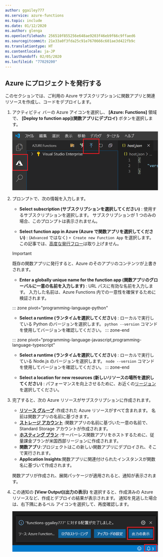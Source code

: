 ```yaml
---
author: ggailey777
ms.service: azure-functions
ms.topic: include
ms.date: 01/12/2020
ms.author: glenga
ms.openlocfilehash: 256510f855256e648ae9203f46eb9f66c9ffaed6
ms.sourcegitcommit: 21e33a0f3fda25c91e7670666c601ae3d422fb9c
ms.translationtype: HT
ms.contentlocale: ja-JP
ms.lasthandoff: 02/05/2020
ms.locfileid: "77029200"
---
```

## <a name="publish-the-project-to-azure"></a>Azure にプロジェクトを発行する

このセクションでは、ご利用の Azure サブスクリプションに関数アプリと関連リソースを作成し、コードをデプロイします。 

1. アクティビティ バーの Azure アイコンを選択し、 **[Azure: Functions]** 領域で、 **[Deploy to function app]\(関数アプリにデプロイ\)** ボタンを選択します。

    ![プロジェクトを Azure に発行する](media/functions-publish-project-vscode/function-app-publish-project.png)

1. プロンプトで、次の情報を入力します。

    + **Select subscription (サブスクリプションを選択してください)** : 使用するサブスクリプションを選択します。 サブスクリプションが 1 つのみの場合、このプロンプトは表示されません。

    + **Select function app in Azure (Azure で関数アプリを選択してください)** : (`Advanced` ではなく) `+ Create new Function App` を選択します。 この記事では、[高度な発行フロー](../articles/azure-functions/functions-develop-vs-code.md#enable-publishing-with-advanced-create-options)は取り上げません。 
    
    >[!IMPORTANT]
    > 既存の関数アプリに発行すると、Azure のそのアプリのコンテンツが上書きされます。 
    
    + **Enter a globally unique name for the function app (関数アプリのグローバルに一意の名前を入力します)** : URL パスに有効な名前を入力します。 入力した名前は、Azure Functions 内での一意性を確保するために検証されます。 
    
    ::: zone pivot="programming-language-python"
    + **Select a runtime (ランタイムを選択してください)** : ローカルで実行している Python のバージョンを選択します。 `python --version` コマンドを使用してバージョンを確認してください。
    ::: zone-end

    ::: zone pivot="programming-language-javascript,programming-language-typescript"
    + **Select a runtime (ランタイムを選択してください)** : ローカルで実行している Node.js のバージョンを選択します。 `node --version` コマンドを使用してバージョンを確認してください。
    ::: zone-end

    + **Select a location for new resources (新しいリソースの場所を選択してください)** : パフォーマンスを向上させるために、お近くの[リージョン](https://azure.microsoft.com/regions/)を選択してください。 
    
1.  完了すると、次の Azure リソースがサブスクリプションに作成されます。

    + **[リソース グループ](../articles/azure-resource-manager/management/overview.md)** :作成された Azure リソースがすべて含まれます。 名前は関数アプリの名前に基づきます。
    + **[ストレージ アカウント](../articles//storage/common/storage-introduction.md#types-of-storage-accounts)** :関数アプリの名前に基づいた一意の名前で、Standard Storage アカウントが作成されます。
    + **[ホスティング プラン](../articles/azure-functions/functions-scale.md)** :サーバーレス関数アプリをホストするために、従量課金プランが米国西部リージョンに作成されます。
    + **関数アプリ**:プロジェクトはこの新しい関数アプリにデプロイされ、そこで実行されます。
    + **Application Insights**:関数アプリに関連付けられたインスタンスが関数名に基づいて作成されます。

    関数アプリが作成され、展開パッケージが適用されると、通知が表示されます。 
    
1. この通知の **[View Output]\(出力の表示\)** を選択すると、作成済みの Azure リソースなど、作成とデプロイの結果が表示されます。 通知を見逃した場合は、右下隅にあるベル アイコンを選択して、再度確認します。

    ![作成完了通知](media/functions-publish-project-vscode/function-create-notifications.png)
